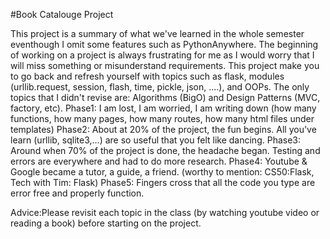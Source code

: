 #Book Catalouge Project

This project is a summary of what we've learned in the whole semester eventhough I omit some features such as PythonAnywhere.
The beginning of working on a project is always frustrating for me as I would worry that I will miss something or misunderstand requirements.
This project make you to go back and refresh yourself with topics such as flask, modules (urllib.request, session, flash, time, pickle, json, ....), and OOPs.
The only topics that I didn't revise are: Algorithms (BigO) and Design Patterns (MVC, factory, etc).
Phase1: I am lost, I am worried, I am writing down (how many functions, how many pages, how many routes, how many html files under templates)
Phase2: About at 20% of the project, the fun begins. All you've learn (urllib, sqlite3,...) are so useful that you felt like dancing.
Phase3: Around when 70% of the project is done, the headache began. Testing and errors are everywhere and had to do more research.
Phase4: Youtube & Google became a tutor, a guide, a friend. (worthy to mention: CS50:Flask, Tech with Tim: Flask)
Phase5: Fingers cross that all the code you type are error free and properly function.

Advice:Please revisit each topic in the class (by watching youtube video or reading a book) before starting on the project.
